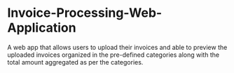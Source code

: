 # Invoice-Processing-Web-Application
A web app that allows users to upload their invoices and able to preview the uploaded invoices organized in the pre-defined categories along with the total amount aggregated as per the categories.
